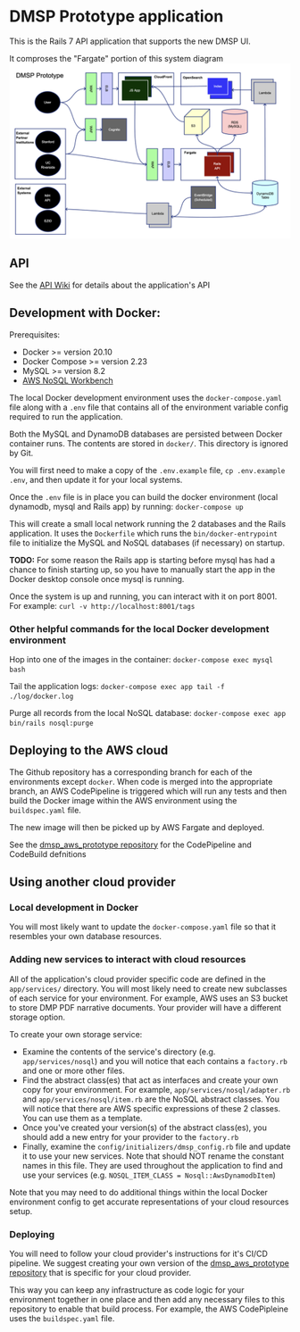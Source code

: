 # DMSP Prototype application

This is the Rails 7 API application that supports the new DMSP UI.

It comproses the "Fargate" portion of this system diagram
<img src="docs/dmsp_prototype.png?raw=true">

## API

See the [API Wiki](https://github.com/CDLUC3/dmsp_rails_prototype/wiki/API-Overview) for details about the application's API

## Development with Docker:

Prerequisites:
- Docker >= version 20.10
- Docker Compose >= version 2.23
- MySQL >= version 8.2
- [AWS NoSQL Workbench](https://docs.aws.amazon.com/amazondynamodb/latest/developerguide/workbench.settingup.html)

The local Docker development environment uses the `docker-compose.yaml` file along with a `.env` file that contains all of the environment variable config required to run the application.

Both the MySQL and DynamoDB databases are persisted between Docker container runs. The contents are stored in `docker/`. This directory is ignored by Git.

You will first need to make a copy of the `.env.example` file, `cp .env.example .env`, and then update it for your local systems.

Once the `.env` file is in place you can build the docker environment (local dynamodb, mysql and Rails app) by running: `docker-compose up`

This will create a small local network running the 2 databases and the Rails application. It uses the `Dockerfile` which runs the `bin/docker-entrypoint` file to initialize the MySQL and NoSQL databases (if necessary) on startup.

**TODO:** For some reason the Rails app is starting before mysql has had a chance to finish starting up, so you have to manually start the app in the Docker desktop console once mysql is running.

Once the system is up and running, you can interact with it on port 8001. For example: `curl -v http://localhost:8001/tags`

### Other helpful commands for the local Docker development environment

Hop into one of the images in the container: `docker-compose exec mysql bash`

Tail the application logs: `docker-compose exec app tail -f ./log/docker.log`

Purge all records from the local NoSQL database: `docker-compose exec app bin/rails nosql:purge`

## Deploying to the AWS cloud

The Github repository has a corresponding branch for each of the environments except `docker`. When code is merged into the appropriate branch, an AWS CodePipeline is triggered which will run any tests and then build the Docker image within the AWS environment using the `buildspec.yaml` file.

The new image will then be picked up by AWS Fargate and deployed.

See the [dmsp_aws_prototype repository](https://github.com/CDLUC3/dmsp_aws_prototype_) for the CodePipeline and CodeBuild defnitions

## Using another cloud provider

### Local development in Docker

You will most likely want to update the `docker-compose.yaml` file so that it resembles your own database resources.

### Adding new services to interact with cloud resources

All of the application's cloud provider specific code are defined in the `app/services/` directory. You will most likely need to create new subclasses of each service for your environment. For example, AWS uses an S3 bucket to store DMP PDF narrative documents. Your provider will have a different storage option.

To create your own storage service:
- Examine the contents of the service's directory (e.g. `app/services/nosql`) and you will notice that each contains a `factory.rb` and one or more other files.
- Find the abstract class(es) that act as interfaces and create your own copy for your environment. For example, `app/services/nosql/adapter.rb` and `app/services/nosql/item.rb` are the NoSQL abstract classes. You will notice that there are AWS specific expressions of these 2 classes. You can use them as a template.
- Once you've created your version(s) of the abstract class(es), you should add a new entry for your provider to the `factory.rb`
- Finally, examine the `config/initializers/dmsp_config.rb` file and update it to use your new services. Note that should NOT rename the constant names in this file. They are used throughout the application to find and use your services (e.g. `NOSQL_ITEM_CLASS = Nosql::AwsDynamodbItem`)

Note that you may need to do additional things within the local Docker environment config to get accurate representations of your cloud resources setup.

### Deploying
You will need to follow your cloud provider's instructions for it's CI/CD pipeline. We suggest creating your own version of the [dmsp_aws_prototype repository](https://github.com/CDLUC3/dmsp_aws_prototype) that is specific for your cloud provider.

This way you can keep any infrastructure as code logic for your environment together in one place and then add any necessary files to this repository to enable that build process. For example, the AWS CodePipleine uses the `buildspec.yaml` file.
